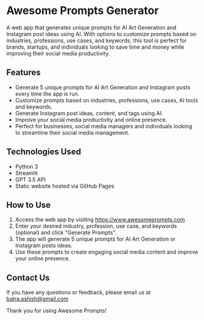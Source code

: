 # Awesome Prompts Generator
A web app that generates unique prompts for AI Art Generation and Instagram post ideas using AI. With options to customize prompts based on industries, professions, use cases, and keywords, this tool is perfect for brands, startups, and individuals looking to save time and money while improving their social media productivity.

## Features
- Generate 5 unique prompts for AI Art Generation and Instagram posts every time the app is run.
- Customize prompts based on industries, professions, use cases, AI tools and keywords.
- Generate Instagram post ideas, content, and tags using AI.
- Improve your social media productivity and online presence.
- Perfect for businesses, social media managers and individuals looking to streamline their social media management.

## Technologies Used
- Python 3
- Streamlit
- GPT 3.5 API
- Static website hosted via GitHub Pages

## How to Use
1. Access the web app by visiting https://www.awesomeprompts.com
2. Enter your desired industry, profession, use case, and keywords (optional) and click "Generate Prompts".
3. The app will generate 5 unique prompts for AI Art Generation or Instagram posts ideas.
4. Use these prompts to create engaging social media content and improve your online presence.

## Contact Us
If you have any questions or feedback, please email us at batra.ashish@gmail.com

Thank you for using Awesome Prompts!
